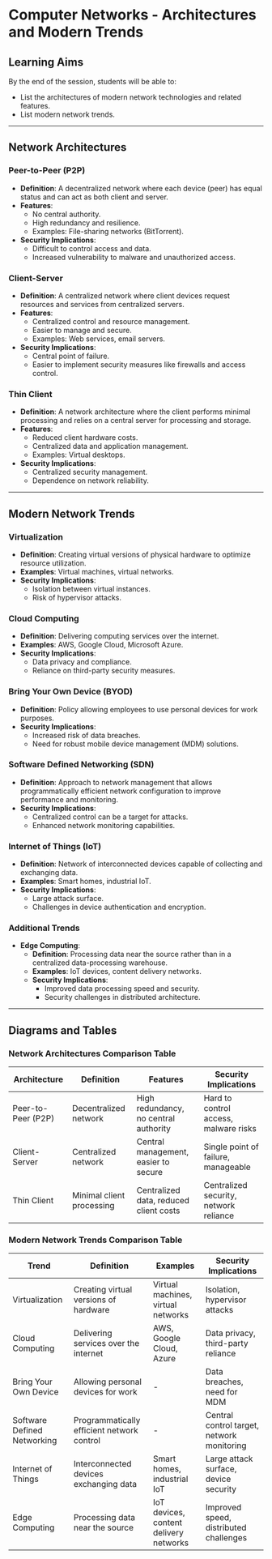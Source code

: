 # Computer Networks - Architectures and Modern Trends

## Learning Aims

By the end of the session, students will be able to:

* List the architectures of modern network technologies and related features.
* List modern network trends.

---

## Network Architectures

### Peer-to-Peer (P2P)

- **Definition**: A decentralized network where each device (peer) has equal status and can act as both client and server.
- **Features**:
  - No central authority.
  - High redundancy and resilience.
  - Examples: File-sharing networks (BitTorrent).
- **Security Implications**:
  - Difficult to control access and data.
  - Increased vulnerability to malware and unauthorized access.

### Client-Server

- **Definition**: A centralized network where client devices request resources and services from centralized servers.
- **Features**:
  - Centralized control and resource management.
  - Easier to manage and secure.
  - Examples: Web services, email servers.
- **Security Implications**:
  - Central point of failure.
  - Easier to implement security measures like firewalls and access control.

### Thin Client

- **Definition**: A network architecture where the client performs minimal processing and relies on a central server for processing and storage.
- **Features**:
  - Reduced client hardware costs.
  - Centralized data and application management.
  - Examples: Virtual desktops.
- **Security Implications**:
  - Centralized security management.
  - Dependence on network reliability.



---

## Modern Network Trends

### Virtualization

- **Definition**: Creating virtual versions of physical hardware to optimize resource utilization.
- **Examples**: Virtual machines, virtual networks.
- **Security Implications**:
  - Isolation between virtual instances.
  - Risk of hypervisor attacks.

### Cloud Computing

- **Definition**: Delivering computing services over the internet.
- **Examples**: AWS, Google Cloud, Microsoft Azure.
- **Security Implications**:
  - Data privacy and compliance.
  - Reliance on third-party security measures.

### Bring Your Own Device (BYOD)

- **Definition**: Policy allowing employees to use personal devices for work purposes.
- **Security Implications**:
  - Increased risk of data breaches.
  - Need for robust mobile device management (MDM) solutions.

### Software Defined Networking (SDN)

- **Definition**: Approach to network management that allows programmatically efficient network configuration to improve performance and monitoring.
- **Security Implications**:
  - Centralized control can be a target for attacks.
  - Enhanced network monitoring capabilities.

### Internet of Things (IoT)

- **Definition**: Network of interconnected devices capable of collecting and exchanging data.
- **Examples**: Smart homes, industrial IoT.
- **Security Implications**:
  - Large attack surface.
  - Challenges in device authentication and encryption.

### Additional Trends

- **Edge Computing**:
  - **Definition**: Processing data near the source rather than in a centralized data-processing warehouse.
  - **Examples**: IoT devices, content delivery networks.
  - **Security Implications**:
    - Improved data processing speed and security.
    - Security challenges in distributed architecture.

---

## Diagrams and Tables

### Network Architectures Comparison Table

| Architecture      | Definition                      | Features                                   | Security Implications                  |
|-------------------|---------------------------------|--------------------------------------------|----------------------------------------|
| Peer-to-Peer (P2P)| Decentralized network           | High redundancy, no central authority      | Hard to control access, malware risks  |
| Client-Server     | Centralized network             | Central management, easier to secure       | Single point of failure, manageable    |
| Thin Client       | Minimal client processing       | Centralized data, reduced client costs     | Centralized security, network reliance |


### Modern Network Trends Comparison Table

| Trend                   | Definition                                 | Examples                                | Security Implications                  |
|-------------------------|--------------------------------------------|-----------------------------------------|----------------------------------------|
| Virtualization          | Creating virtual versions of hardware      | Virtual machines, virtual networks      | Isolation, hypervisor attacks          |
| Cloud Computing         | Delivering services over the internet      | AWS, Google Cloud, Azure                | Data privacy, third-party reliance     |
| Bring Your Own Device   | Allowing personal devices for work         | -                                       | Data breaches, need for MDM            |
| Software Defined Networking | Programmatically efficient network control | -                                       | Central control target, network monitoring |
| Internet of Things      | Interconnected devices exchanging data     | Smart homes, industrial IoT             | Large attack surface, device security  |
| Edge Computing          | Processing data near the source            | IoT devices, content delivery networks  | Improved speed, distributed challenges |
